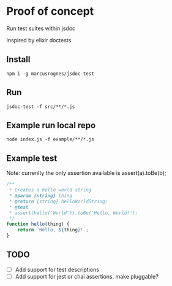 # Proof of concept

Run test suites within jsdoc

Inspired by elixir doctests

## Install
```
npm i -g marcusrognes/jsdoc-test
```

## Run
```
jsdoc-test -f src/**/*.js
```

## Example run local repo

```
node index.js -f example/**/*.js
```

## Example test

Note: currenlty the only assertion available is assert(a).toBe(b);

```js
/**
 * Creates a hello world string
 * @param {string} thing
 * @return {string} helloWorldString;
 * @test
 * assert(hello('World')).toBe('Hello, World!');
 */
function hello(thing) {
	return `Hello, ${thing}!`;
}
```

## TODO

- [ ] Add support for test descriptions
- [ ] Add support for jest or chai assertions. make pluggable?
